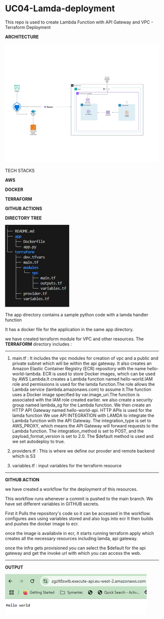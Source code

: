 # UC04-Lamda-deployment
This repo is used to create Lambda Function with API Gateway and VPC - Terraform Deployment

**ARCHITECTURE**

![alt text](<lamda function architecture.jpg>)


TECH STACKS

**AWS**

**DOCKER**

**TERRAFORM**

**GITHUB ACTIONS**


**DIRECTORY TREE**

![alt text](<diagram uc04.PNG>)


The app directory contains a sample python code with a lamda handler function

It has a docker file for the application in the same app directory.

we have created terraform module for VPC and other resources. The **TERRAFORM** directory includes :

********************************************************************
1. main.tf : It includes the vpc modules for creation of vpc and a public and private subnet which will be within the api gateway. It also creates an Amazon Elastic Container Registry (ECR) repository with the name hello-world-lambda. ECR is used to store Docker images, which can be used by AWS Lambda.It creates a Lambda function named hello-world.IAM role and permissions is used for the lamda function.The role allows the Lambda service (lambda.amazonaws.com) to assume it.The function uses a Docker image specified by var.image_uri.The function is associated with the IAM role created earlier.
we also create a security group named lambda_sg for the Lambda function.
We then create an HTTP API Gateway named hello-world-api.
HTTP APIs is used for the lamda function
We use API INTEGRATION with LAMDA to integrate the Lambda function with the API Gateway.
The integration_type is set to AWS_PROXY, which means the API Gateway will forward requests to the Lambda function.
The integration_method is set to POST, and the payload_format_version is set to 2.0.
The $default method is used and we set autodeploy to true.

2. providers.tf : This is where we define our provder and remote backend which is S3

3. variables.tf : input variables for the terraform resource

***********************************************************
**GITHUB ACTION**

we have created a workflow for the deployment of this resources. 

This workflow runs whenever a commit is pushed to the main branch. We have set different variables in GITHUB secrets.

First it Pulls the repository's code so it can be accessed in the workflow.
configures aws using variables stored and also logs into ecr
It then builds and pushes the docker image to ecr.

once the image is availabvle in ecr, it starts running terraform apply which creates all the necessary resources including lamda, api gateway.

once the infra gets provisioned you can select the $default for the api gateway and get the invoke url with which you can access the web.

*************************************************************

**OUTPUT**

![alt text](output.PNG)




            







